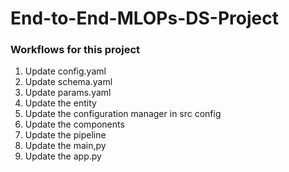 # End-to-End-MLOPs-DS-Project

### Workflows for this project


1. Update config.yaml
2. Update schema.yaml
3. Update params.yaml
4. Update the entity
5. Update the configuration manager in src config
6. Update the components
7. Update the pipeline
8. Update the main,py
9. Update the app.py